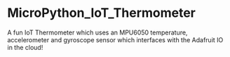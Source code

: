 # MicroPython_IoT_Thermometer
A fun IoT Thermometer which uses an MPU6050 temperature, accelerometer and gyroscope sensor which interfaces with the Adafruit IO in the cloud!
